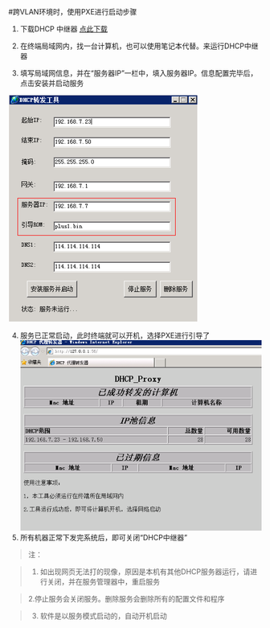 #跨VLAN环境时，使用PXE进行启动步骤
1. 下载DHCP 中继器  [点此下载](http://vpn.os-v.com:82/%E5%B7%A5%E5%85%B7/DHCP%20%E4%B8%AD%E7%BB%A7%E5%99%A8.exe)

2. 在终端局域网内，找一台计算机，也可以使用笔记本代替。来运行DHCP中继器

3. 填写局域网信息，并在“服务器IP”一栏中，填入服务器IP。信息配置完毕后，点击安装并启动服务

![](/assets/113-1.png)

4. 服务已正常启动，此时终端就可以开机，选择PXE进行引导了
![](/assets/113-2.png)
5. 所有机器正常下发完系统后，即可关闭“DHCP中继器”




> 注：


>1. 如出现网页无法打的现像，原因是本机有其他DHCP服务器运行，请进行关闭，并在服务管理器中，重启服务



>2.停止服务会关闭服务。删除服务会删除所有的配置文件和程序



>3. 软件是以服务模式启动的，自动开机启动




